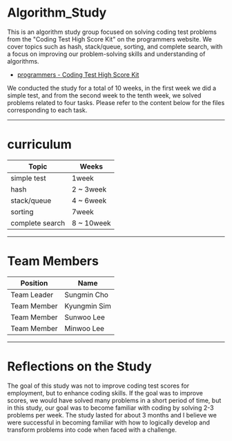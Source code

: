# Algorithm_Study
This is an algorithm study group focused on solving coding test problems from the "Coding Test High Score Kit" on the programmers website. We cover topics such as hash, stack/queue, sorting, and complete search, with a focus on improving our problem-solving skills and understanding of algorithms.
- [programmers - Coding Test High Score Kit](https://school.programmers.co.kr/learn/challenges?tab=algorithm_practice_kit)


We conducted the study for a total of 10 weeks, in the first week we did a simple test, and from the second week to the tenth week, we solved problems related to four tasks. Please refer to the content below for the files corresponding to each task.
  
    
    
---
  
    
    
# curriculum
| Topic | Weeks |
| --- | --- |
| simple test | 1week |
| hash | 2 ~ 3week |
| stack/queue | 4 ~ 6week |
| sorting | 7week |
| complete search | 8 ~ 10week |


---

# Team Members
| Position | Name |
| --- | --- |
| Team Leader | Sungmin Cho |
| Team Member | Kyungmin Sim |
| Team Member | Sunwoo Lee |
| Team Member | Minwoo Lee |

---

# Reflections on the Study
The goal of this study was not to improve coding test scores for employment, but to enhance coding skills. If the goal was to improve scores, we would have solved many problems in a short period of time, but in this study, our goal was to become familiar with coding by solving 2-3 problems per week. The study lasted for about 3 months and I believe we were successful in becoming familiar with how to logically develop and transform problems into code when faced with a challenge.

